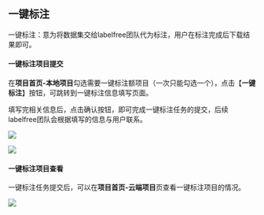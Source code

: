 ## 一键标注

一键标注：意为将数据集交给labelfree团队代为标注，用户在标注完成后下载结果即可。

#### 一键标注项目提交

在**项目首页-本地项目**勾选需要一键标注额项目（一次只能勾选一个），点击【**一键标注**】按钮，可跳转到一键标注信息填写页面。

填写完相关信息后，点击确认按钮，即可完成一键标注任务的提交，后续labelfree团队会根据填写的信息与用户联系。

![](https://files.catbox.moe/2wef6z.png)

![](https://files.catbox.moe/bijida.png)

#### 一键标注项目查看

一键标注任务提交后，可以在**项目首页-云端项目**页查看一键标注项目的情况。

![](https://files.catbox.moe/hy91u7.png)